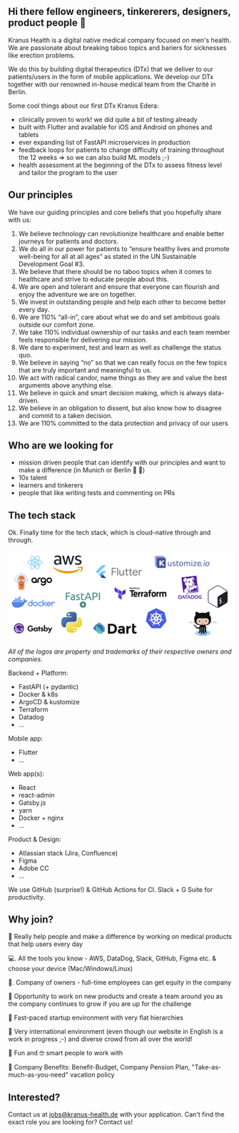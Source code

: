 ## Hi there fellow engineers, tinkererers, designers, product people 🖖

Kranus Health is a digital native medical company focused on men's health. We are passionate about breaking taboo topics and bariers for sicknesses like erection problems. 

We do this by building digital therapeutics (DTx) that we deliver to our patients/users in the form of mobile applications. We develop our DTx together with our renowned in-house medical team from the Charité in Berlin.

Some cool things about our first DTx Kranus Edera:
- clinically proven to work! we did quite a bit of testing already
- built with Flutter and available for iOS and Android on phones and tablets
- ever expanding list of FastAPI microservices in production
- feedback loops for patients to change difficulty of training throughout the 12 weeks => so we can also build ML models ;-)
- health assessment at the beginning of the DTx to assess fitness level and tailor the program to the user

## Our principles

We have our guiding principles and core beliefs that you hopefully share with us:

1. We believe technology can revolutionize healthcare and enable better journeys for patients and doctors.
2. We do all in our power for patients to “ensure healthy lives and promote well-being for all at all ages” as stated in the UN Sustainable Development Goal #3.
3. We believe that there should be no taboo topics when it comes to healthcare and strive to educate people about this.
4. We are open and tolerant and ensure that everyone can flourish and enjoy the adventure we are on together.
5. We invest in outstanding people and help each other to become better every day.
6. We are 110% “all-in”, care about what we do and set ambitious goals outside our comfort zone.
7. We take 110% individual ownership of our tasks and each team member feels responsible for delivering our mission.
8. We dare to experiment, test and learn as well as challenge the status quo.
9. We believe in saying “no” so that we can really focus on the few topics that are truly important and meaningful to us. 
10. We act with radical candor, name things as they are and value the best arguments above anything else.
11. We believe in quick and smart decision making, which is always data-driven.
12. We believe in an obligation to dissent, but also know how to disagree and commit to a taken decision.
13. We are 110% committed to the data protection and privacy of our users

## Who are we looking for

- mission driven people that can identify with our principles and want to make a difference (in Munich or Berlin 🍺 💙)
- 10x talent
- learners and tinkerers
- people that like writing tests and commenting on PRs

## The tech stack

Ok. Finally time for the tech stack, which is cloud-native through and through.

![The Kranus Health Tech Stack](./kranus_techstack.png?raw=true "The Kranus Health Tech Stack")

*All of the logos are property and trademarks of their respective owners and companies.*

Backend + Platform:
- FastAPI (+ pydantic)
- Docker & k8s
- ArgoCD & kustomize
- Terraform
- Datadog
- ...

Mobile app:
- Flutter
- ...

Web app(s):
- React
- react-admin
- Gatsby.js
- yarn
- Docker + nginx
- ...

Product & Design:
- Atlassian stack (Jira, Confluence)
- Figma
- Adobe CC
- ...

We use GitHub (surprise!) & GitHub Actions for CI. Slack + G Suite for productivity.

## Why join?

🏥 Really help people and make a difference by working on medical products that help users every day

💻. All the tools you know - AWS, DataDog, Slack, GitHub, Figma etc. & choose your device (Mac/Windows/Linux)

💼. Company of owners - full-time employees can get equity in the company

📠 Opportunity to work on new products and create a team around you as the company continues to grow if you are up for the challenge

🚀 Fast-paced startup environment with very flat hierarchies

🌈 Very international environment (even though our website in English is a work in progress ;-) and diverse crowd from all over the world!

🥳 Fun and 🤓 smart people to work with

🙌 Company Benefits: Benefit-Budget, Company Pension Plan, "Take-as-much-as-you-need" vacation policy


## Interested?

Contact us at jobs@kranus-health.de with your application. Can't find the exact role you are looking for? Contact us!

